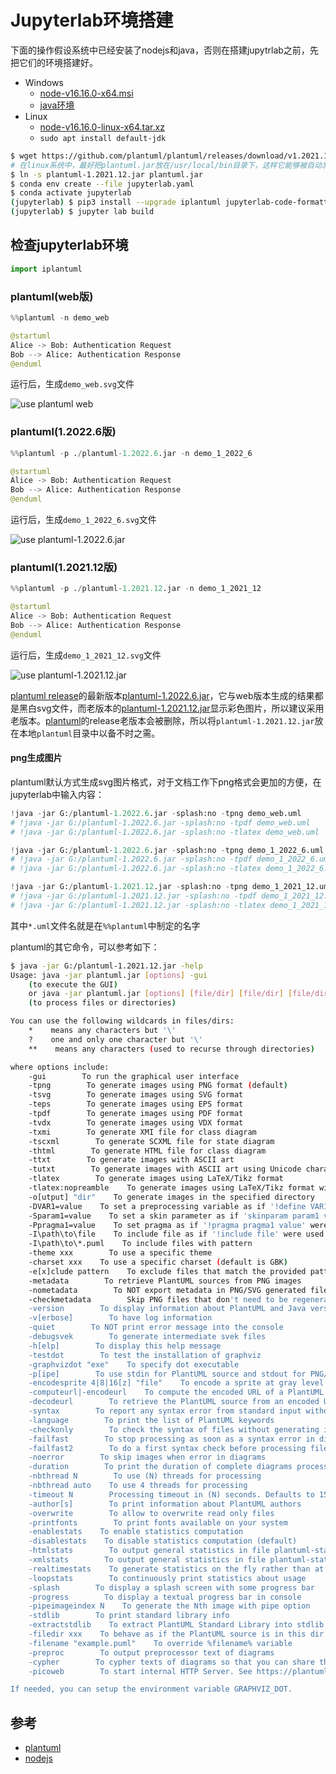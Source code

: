 # Jupyterlab环境搭建

下面的操作假设系统中已经安装了nodejs和java，否则在搭建jupytrlab之前，先把它们的环境搭建好。

- Windows
  - [node-v16.16.0-x64.msi](https://nodejs.org/dist/v16.16.0/node-v16.16.0-x64.msi)
  - [java环境](https://www.java.com/zh-CN/download/)
- Linux
  - [node-v16.16.0-linux-x64.tar.xz](https://nodejs.org/dist/v16.16.0/node-v16.16.0-linux-x64.tar.xz)
  - `sudo apt install default-jdk`

```bash
$ wget https://github.com/plantuml/plantuml/releases/download/v1.2021.12/plantuml-1.2021.12.jar
# 在linux系统中，最好把plantuml.jar放在/usr/local/bin目录下，这样它能够被自动发现
$ ln -s plantuml-1.2021.12.jar plantuml.jar
$ conda env create --file jupyterlab.yaml
$ conda activate jupyterlab
(jupyterlab) $ pip3 install --upgrade iplantuml jupyterlab-code-formatter
(jupyterlab) $ jupyter lab build
```

## 检查jupyterlab环境

```python
import iplantuml
```

### plantuml(web版)

```python
%%plantuml -n demo_web

@startuml
Alice -> Bob: Authentication Request
Bob --> Alice: Authentication Response
@enduml
```

运行后，生成`demo_web.svg`文件

![use plantuml web](images/demo_web.svg)

### plantuml(1.2022.6版)

```python
%%plantuml -p ./plantuml-1.2022.6.jar -n demo_1_2022_6

@startuml
Alice -> Bob: Authentication Request
Bob --> Alice: Authentication Response
@enduml
```

运行后，生成`demo_1_2022_6.svg`文件

![use plantuml-1.2022.6.jar](images/demo_1_2022_6.svg)

### plantuml(1.2021.12版)

```python
%%plantuml -p ./plantuml-1.2021.12.jar -n demo_1_2021_12

@startuml
Alice -> Bob: Authentication Request
Bob --> Alice: Authentication Response
@enduml
```

运行后，生成`demo_1_2021_12.svg`文件

![use plantuml-1.2021.12.jar](images/demo_1_2021_12.svg)

[plantuml release](https://github.com/plantuml/plantuml/releases)的最新版本[plantuml-1.2022.6.jar](https://github.com/plantuml/plantuml/releases/download/v1.2022.6/plantuml-1.2022.6.jar)，它与web版本生成的结果都是黑白svg文件，而老版本的[plantuml-1.2021.12.jar](https://github.com/plantuml/plantuml/releases/download/v1.2021.12/plantuml-1.2021.12.jar)显示彩色图片，所以建议采用老版本。[plantuml](https://github.com/plantuml/plantuml)的release老版本会被删除，所以将`plantuml-1.2021.12.jar`放在本地`plantuml`目录中以备不时之需。

#### png生成图片

plantuml默认方式生成svg图片格式，对于文档工作下png格式会更加的方便，在jupyterlab中输入内容：

```python
!java -jar G:/plantuml-1.2022.6.jar -splash:no -tpng demo_web.uml
# !java -jar G:/plantuml-1.2022.6.jar -splash:no -tpdf demo_web.uml
# !java -jar G:/plantuml-1.2022.6.jar -splash:no -tlatex demo_web.uml

!java -jar G:/plantuml-1.2022.6.jar -splash:no -tpng demo_1_2022_6.uml
# !java -jar G:/plantuml-1.2022.6.jar -splash:no -tpdf demo_1_2022_6.uml
# !java -jar G:/plantuml-1.2022.6.jar -splash:no -tlatex demo_1_2022_6.uml

!java -jar G:/plantuml-1.2021.12.jar -splash:no -tpng demo_1_2021_12.uml
# !java -jar G:/plantuml-1.2021.12.jar -splash:no -tpdf demo_1_2021_12.uml
# !java -jar G:/plantuml-1.2021.12.jar -splash:no -tlatex demo_1_2021_12.uml
```

其中`*.uml`文件名就是在`%%plantuml`中制定的名字

plantuml的其它命令，可以参考如下：

```bash
$ java -jar G:/plantuml-1.2021.12.jar -help
Usage: java -jar plantuml.jar [options] -gui
    (to execute the GUI)
    or java -jar plantuml.jar [options] [file/dir] [file/dir] [file/dir]
    (to process files or directories)

You can use the following wildcards in files/dirs:
    *    means any characters but '\'
    ?    one and only one character but '\'
    **    means any characters (used to recurse through directories)

where options include:
    -gui        To run the graphical user interface
    -tpng        To generate images using PNG format (default)
    -tsvg        To generate images using SVG format
    -teps        To generate images using EPS format
    -tpdf        To generate images using PDF format
    -tvdx        To generate images using VDX format
    -txmi        To generate XMI file for class diagram
    -tscxml        To generate SCXML file for state diagram
    -thtml        To generate HTML file for class diagram
    -ttxt        To generate images with ASCII art
    -tutxt        To generate images with ASCII art using Unicode characters
    -tlatex        To generate images using LaTeX/Tikz format
    -tlatex:nopreamble    To generate images using LaTeX/Tikz format without preamble
    -o[utput] "dir"    To generate images in the specified directory
    -DVAR1=value    To set a preprocessing variable as if '!define VAR1 value' were used
    -Sparam1=value    To set a skin parameter as if 'skinparam param1 value' were used
    -Ppragma1=value    To set pragma as if '!pragma pragma1 value' were used
    -I\path\to\file    To include file as if '!include file' were used
    -I\path\to\*.puml    To include files with pattern
    -theme xxx        To use a specific theme
    -charset xxx    To use a specific charset (default is GBK)
    -e[x]clude pattern    To exclude files that match the provided pattern
    -metadata        To retrieve PlantUML sources from PNG images
    -nometadata        To NOT export metadata in PNG/SVG generated files
    -checkmetadata        Skip PNG files that don't need to be regenerated
    -version        To display information about PlantUML and Java versions
    -v[erbose]        To have log information
    -quiet        To NOT print error message into the console
    -debugsvek        To generate intermediate svek files
    -h[elp]        To display this help message
    -testdot        To test the installation of graphviz
    -graphvizdot "exe"    To specify dot executable
    -p[ipe]        To use stdin for PlantUML source and stdout for PNG/SVG/EPS generation
    -encodesprite 4|8|16[z] "file"    To encode a sprite at gray level (z for compression) from an image
    -computeurl|-encodeurl    To compute the encoded URL of a PlantUML source file
    -decodeurl        To retrieve the PlantUML source from an encoded URL
    -syntax        To report any syntax error from standard input without generating images
    -language        To print the list of PlantUML keywords
    -checkonly        To check the syntax of files without generating images
    -failfast        To stop processing as soon as a syntax error in diagram occurs
    -failfast2        To do a first syntax check before processing files, to fail even faster
    -noerror        To skip images when error in diagrams
    -duration        To print the duration of complete diagrams processing
    -nbthread N        To use (N) threads for processing
    -nbthread auto    To use 4 threads for processing
    -timeout N        Processing timeout in (N) seconds. Defaults to 15 minutes (900 seconds).
    -author[s]        To print information about PlantUML authors
    -overwrite        To allow to overwrite read only files
    -printfonts        To print fonts available on your system
    -enablestats    To enable statistics computation
    -disablestats    To disable statistics computation (default)
    -htmlstats        To output general statistics in file plantuml-stats.html
    -xmlstats        To output general statistics in file plantuml-stats.xml
    -realtimestats    To generate statistics on the fly rather than at the end
    -loopstats        To continuously print statistics about usage
    -splash        To display a splash screen with some progress bar
    -progress        To display a textual progress bar in console
    -pipeimageindex N    To generate the Nth image with pipe option
    -stdlib        To print standard library info
    -extractstdlib    To extract PlantUML Standard Library into stdlib folder
    -filedir xxx    To behave as if the PlantUML source is in this dir (only affects '-pipe' and PicoWeb 'POST /render')
    -filename "example.puml"    To override %filename% variable
    -preproc        To output preprocessor text of diagrams
    -cypher        To cypher texts of diagrams so that you can share them
    -picoweb        To start internal HTTP Server. See https://plantuml.com/picoweb

If needed, you can setup the environment variable GRAPHVIZ_DOT.
```



## 参考

- [plantuml](https://github.com/plantuml/plantuml)
- [nodejs](https://nodejs.org/zh-cn/download/)